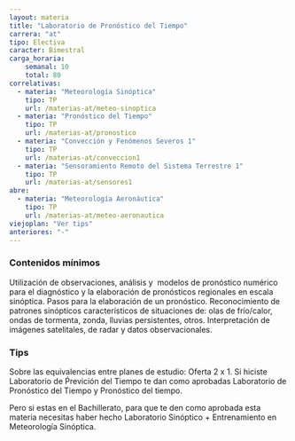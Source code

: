 ```yaml
---
layout: materia
title: "Laboratorio de Pronóstico del Tiempo"
carrera: "at"
tipo: Electiva
caracter: Bimestral
carga_horaria: 
    semanal: 10
    total: 80
correlativas:
  - materia: "Meteorología Sinóptica"
    tipo: TP
    url: /materias-at/meteo-sinoptica
  - materia: "Pronóstico del Tiempo"
    tipo: TP
    url: /materias-at/pronostico
  - materia: "Convección y Fenómenos Severos 1"
    tipo: TP
    url: /materias-at/conveccion1
  - materia: "Sensoramiento Remoto del Sistema Terrestre 1"
    tipo: TP
    url: /materias-at/sensores1
abre:
  - materia: "Meteorología Aeronáutica"
    tipo: TP
    url: /materias-at/meteo-aeronautica
viejoplan: "Ver tips"
anteriores: "-"
---
```


### Contenidos mínimos
Utilización de observaciones, análisis y  modelos de pronóstico numérico para el diagnóstico y la elaboración de pronósticos regionales en escala sinóptica. Pasos para la elaboración de un pronóstico. Reconocimiento de patrones sinópticos característicos de situaciones de: olas de frío/calor, ondas de tormenta, zonda, lluvias persistentes, otros. Interpretación de imágenes satelitales, de radar y datos observacionales.

### Tips
Sobre las equivalencias entre planes de estudio:
Oferta 2 x 1. Si hiciste Laboratorio de Ṕrevición del Tiempo te dan como aprobadas Laboratorio de Pronóstico del Tiempo y Pronóstico del tiempo. 

Pero si estas en el Bachillerato, para que te den como aprobada esta materia necesitas haber hecho Laboratorio Sinóptico + Entrenamiento en Meteorología Sinóptica. 